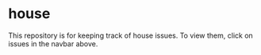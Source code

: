 house
=====

This repository is for keeping track of house issues. To view them, click on issues in the navbar above.
